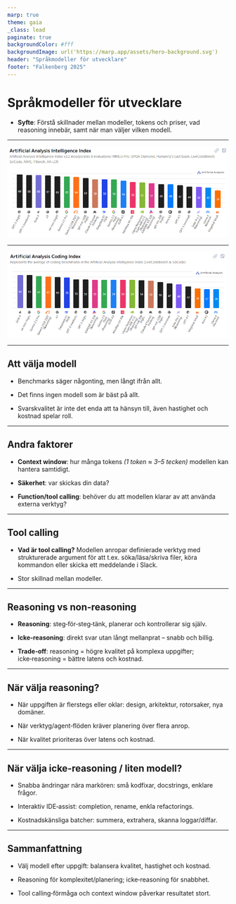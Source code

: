 ```yaml
---
marp: true
theme: gaia
_class: lead
paginate: true
backgroundColor: #fff
backgroundImage: url('https://marp.app/assets/hero-background.svg')
header: "Språkmodeller för utvecklare"
footer: "Falkenberg 2025"
---
```


# Språkmodeller för utvecklare

- **Syfte**: Förstå skillnader mellan modeller, tokens och priser, vad reasoning innebär, samt när man väljer vilken modell.

---

![bg 95%](./images/aa_intelligence_index.png)

<!--
Idag finns det väldigt många språkmodeller att välja mellan, och det är inte helt enkelt att välja mellan dem.

Här ser ni de idag högst presterande modellerna när man har evaluerat dem mot åtta olika benchmarks som testar  allt ifrån modellarnas förmåga att följa instruktioner och skriva kod, till biologi och kemi.
-->

---

![bg 95%](./images/aa_coding_index.png)

<!--
Om man istället bara kollar på resultatet från de två kod-benchmarksen så ser resultatet istället ut såhär.

Här kan man se att GPT-5 som tidigare låg på en första plats har tappat ganska mycket, och att den mest populära modellen för kodagenter, Claude 4 Sonnet, ligger ganska långt ifrån toppen.
-->

---

## Att välja modell

- Benchmarks säger någonting, men långt ifrån allt.
<!--
Resultaten från såna här evalueringar används ofta i marknadsföringssyfte och det finns risk för att företagen har anpassat sina modeller för att bättre klara av frågor som är väldigt lika dem i dessa tester, eller att de exakta frågorna har funnits med i träningsdatan.
-->
- Det finns ingen modell som är bäst på allt.
<!--
Olika användningsområden kräver olika modeller.

Du kommer inte vilja använda samma modell för att göra en snabb kodändring över ett par markerade rader, som den du använder för att rådfråga om en komplex arkitektursfråga.
-->

- Svarskvalitet är inte det enda att ta hänsyn till, även hastighet och kostnad spelar roll.
<!--
Det är alltid en balansgång mellan dessa faktorer.

Om du startar en agent som arbetar i bakgrunden medan du själv jobbar med något annat, så bryr du dig förmodligen inte om hastigheten, kvaliteten är viktigast. Men om det är en ändring på koden du sitter med just nu så spelar det större roll.
-->

---

## Andra faktorer

- **Context window**: hur många tokens _(1 token ≈ 3–5 tecken)_ modellen kan hantera samtidigt.
<!--
Alltså hur mycket text du kan skicka med i en fråga. Detta börjar spela roll om du t.ex. vill skicka med stora delar av en kodbas, loggar, dokumentation eller andra långa texter.

Idag så klarar de mest populära modellerna stora context windows. Claude 4 Sonnet och Gemini 2.5 Pro klarar t.ex. en miljon tokens vilket motsvarar ungefär 100 000 rader kod. GPT-5 klarar 400 000 tokens.
-->

- **Säkerhet**: var skickas din data?
<!--
Här är det egentligen inte modellen som spelar någon roll, utan det är vem som servear modellen till dig. Modellen är i stort sett bara ett enormt antal vektorer och utgör i sig ingen fara.

Så t.ex. är det säkert att använda kinesiska modeller bara den serveas utav en pålitlig leverantör som t.ex. Microsoft via Azure eller Amazon via AWS.
-->

- **Function/tool calling**: behöver du att modellen klarar av att använda externa verktyg?
<!--
Om du ska använda modellen i agenter så som t.ex. Copilot är detta ofta avgörande och det kan skilja väldigt mycket mellan olika modeller.
-->

---

## Tool calling

- **Vad är tool calling?** Modellen anropar definierade verktyg med strukturerade argument för att t.ex. söka/läsa/skriva filer, köra kommandon eller skicka ett meddelande i Slack.
<!--
I Copilot‑kodagenten i VS Code innebär det att modellen själv väljer när den ska använda t.ex. kodsökning, öppna/läsa/skriva filer, köra tester eller git‑kommandon. Du beskriver målet; modellen planerar och orkestrerar anropen.
-->

- Stor skillnad mellan modeller.
<!--
Claude-modellerna från Anthropic är väldigt bra på tool calling och att följa instruktioner, och har varit det ganska länge nu. Detta är anledningen till att Claude-modellerna är så populära att använda i agenter och kodgenereringsverktyg.

Men detta är något som alla har börjat fokusera mer på och prioritera när modellerna tränas, så många av de nyare modellerna är ganska bra på detta, och det spelar också väldigt stor roll hur modellerna promptas för tool calling.
-->

---

## Reasoning vs non‑reasoning

- **Reasoning**: steg‑för‑steg‑tänk, planerar och kontrollerar sig själv.
<!--
Modellen skriver mellanresonemang internt och bryter ned uppgiften i delsteg. Det ger bättre robusthet när problemet är otydligt, nytt eller kräver planering.
-->

- **Icke‑reasoning**: direkt svar utan långt mellanprat – snabb och billig.
<!--
Fokuserar på att producera slutsvaret snabbt. Passar när uppgiften är tydlig, kort och väldefinierad.
-->

- **Trade‑off**: reasoning = högre kvalitet på komplexa uppgifter; icke‑reasoning = bättre latens och kostnad.
<!--
Tänk arkitekt vs sprint‑hacker: välj rätt verktyg för rätt jobb.
-->

---

## När välja reasoning?

- När uppgiften är flerstegs eller oklar: design, arkitektur, rotorsaker, nya domäner.
<!--
Modellen behöver kunna testa hypoteser, planera och revidera.
-->

- När verktyg/agent‑flöden kräver planering över flera anrop.
<!--
Exempel: läsa/skriva många filer, köra tester, tolka resultat och justera planen.
-->

- När kvalitet prioriteras över latens och kostnad.
<!--
Bakgrundsjobb, riskfyllda ändringar, beslut med stor påverkan.
-->

---

## När välja icke‑reasoning / liten modell?

- Snabba ändringar nära markören: små kodfixar, docstrings, enklare frågor.
<!--
Du vill ha reaktivitet och låg latens i editorn.
-->

- Interaktiv IDE‑assist: completion, rename, enkla refactorings.
<!--
Uppgifterna är väldefinierade och lokala.
-->

- Kostnadskänsliga batcher: summera, extrahera, skanna loggar/diffar.
<!--
Volym viktigare än toppkvalitet per enskilt svar.
-->

---

## Sammanfattning

- Välj modell efter uppgift: balansera kvalitet, hastighet och kostnad.
<!--
Det finns ingen bästa modell – bara rätt modell för problemet.
-->

- Reasoning för komplexitet/planering; icke‑reasoning för snabbhet.
<!--
Trade‑offen är kärnan: använd båda där de skiner.
-->

- Tool calling‑förmåga och context window påverkar resultatet stort.
<!--
Praktisk orkestrering och indata‑storlek kan avgöra modellvalet.
-->
